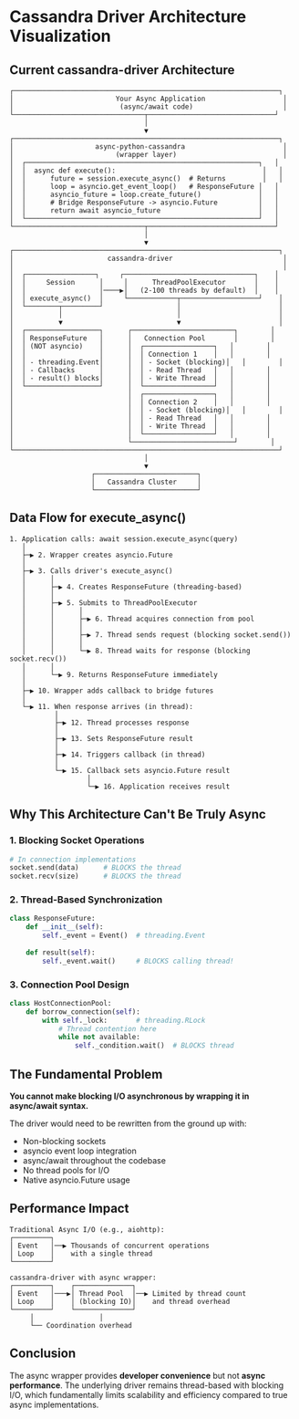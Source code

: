 # Cassandra Driver Architecture Visualization

## Current cassandra-driver Architecture

```
┌─────────────────────────────────────────────────────────────────┐
│                         Your Async Application                   │
│                          (async/await code)                      │
└────────────────────────────────┬───────────────────────────────┘
                                 │
                                 ▼
┌─────────────────────────────────────────────────────────────────┐
│                    async-python-cassandra                        │
│                         (wrapper layer)                          │
│  ┌─────────────────────────────────────────────────────────┐   │
│  │  async def execute():                                    │   │
│  │      future = session.execute_async()  # Returns         │   │
│  │      loop = asyncio.get_event_loop()   # ResponseFuture │   │
│  │      asyncio_future = loop.create_future()              │   │
│  │      # Bridge ResponseFuture -> asyncio.Future          │   │
│  │      return await asyncio_future                        │   │
│  └─────────────────────────────────────────────────────────┘   │
└────────────────────────────────┬───────────────────────────────┘
                                 │
                                 ▼
┌─────────────────────────────────────────────────────────────────┐
│                       cassandra-driver                           │
│                                                                  │
│  ┌─────────────────┐     ┌────────────────────────────────┐    │
│  │     Session      │     │      ThreadPoolExecutor       │    │
│  │                  │────▶│   (2-100 threads by default)  │    │
│  │ execute_async()  │     └────────────┬───────────────────┘    │
│  └────────┬─────────┘                  │                        │
│           │                            │                        │
│           ▼                            ▼                        │
│  ┌──────────────────┐      ┌─────────────────────────┐        │
│  │ ResponseFuture   │      │   Connection Pool       │        │
│  │ (NOT asyncio)    │      │  ┌─────────────────┐   │        │
│  │                  │      │  │ Connection 1    │   │        │
│  │ - threading.Event│      │  │ - Socket (blocking)│   │        │
│  │ - Callbacks      │      │  │ - Read Thread   │   │        │
│  │ - result() blocks│      │  │ - Write Thread  │   │        │
│  └──────────────────┘      │  └─────────────────┘   │        │
│                            │  ┌─────────────────┐   │        │
│                            │  │ Connection 2    │   │        │
│                            │  │ - Socket (blocking)│   │        │
│                            │  │ - Read Thread   │   │        │
│                            │  │ - Write Thread  │   │        │
│                            │  └─────────────────┘   │        │
│                            └─────────────────────────┘        │
└─────────────────────────────────────────────────────────────────┘
                                 │
                                 ▼
                    ┌─────────────────────────┐
                    │   Cassandra Cluster     │
                    └─────────────────────────┘
```

## Data Flow for execute_async()

```
1. Application calls: await session.execute_async(query)
   │
   ├─▶ 2. Wrapper creates asyncio.Future
   │
   ├─▶ 3. Calls driver's execute_async()
   │      │
   │      ├─▶ 4. Creates ResponseFuture (threading-based)
   │      │
   │      ├─▶ 5. Submits to ThreadPoolExecutor
   │      │      │
   │      │      ├─▶ 6. Thread acquires connection from pool
   │      │      │
   │      │      ├─▶ 7. Thread sends request (blocking socket.send())
   │      │      │
   │      │      └─▶ 8. Thread waits for response (blocking socket.recv())
   │      │
   │      └─▶ 9. Returns ResponseFuture immediately
   │
   ├─▶ 10. Wrapper adds callback to bridge futures
   │
   └─▶ 11. When response arrives (in thread):
           │
           ├─▶ 12. Thread processes response
           │
           ├─▶ 13. Sets ResponseFuture result
           │
           ├─▶ 14. Triggers callback (in thread)
           │
           └─▶ 15. Callback sets asyncio.Future result
                   │
                   └─▶ 16. Application receives result
```

## Why This Architecture Can't Be Truly Async

### 1. Blocking Socket Operations
```python
# In connection implementations
socket.send(data)      # BLOCKS the thread
socket.recv(size)      # BLOCKS the thread
```

### 2. Thread-Based Synchronization
```python
class ResponseFuture:
    def __init__(self):
        self._event = Event()  # threading.Event
    
    def result(self):
        self._event.wait()     # BLOCKS calling thread!
```

### 3. Connection Pool Design
```python
class HostConnectionPool:
    def borrow_connection(self):
        with self._lock:       # threading.RLock
            # Thread contention here
            while not available:
                self._condition.wait()  # BLOCKS thread
```

## The Fundamental Problem

**You cannot make blocking I/O asynchronous by wrapping it in async/await syntax.**

The driver would need to be rewritten from the ground up with:
- Non-blocking sockets
- asyncio event loop integration
- async/await throughout the codebase
- No thread pools for I/O
- Native asyncio.Future usage

## Performance Impact

```
Traditional Async I/O (e.g., aiohttp):
┌─────────┐
│ Event   │──▶ Thousands of concurrent operations
│ Loop    │    with a single thread
└─────────┘

cassandra-driver with async wrapper:
┌─────────┐    ┌──────────────┐
│ Event   │───▶│ Thread Pool  │──▶ Limited by thread count
│ Loop    │    │ (blocking IO)│    and thread overhead
└─────────┘    └──────────────┘
     │                │
     └── Coordination overhead
```

## Conclusion

The async wrapper provides **developer convenience** but not **async performance**. The underlying driver remains thread-based with blocking I/O, which fundamentally limits scalability and efficiency compared to true async implementations.